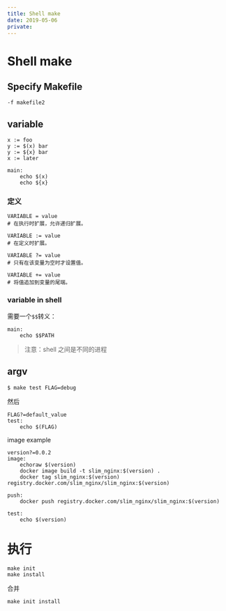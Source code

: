 ```yaml
---
title: Shell make
date: 2019-05-06
private:
---
```

# Shell make
## Specify Makefile
    -f makefile2

## variable
    x := foo
    y := $(x) bar
    y := ${x} bar
    x := later

    main:
        echo $(x)
        echo ${x}

### 定义

    VARIABLE = value
    # 在执行时扩展，允许递归扩展。

    VARIABLE := value
    # 在定义时扩展。

    VARIABLE ?= value
    # 只有在该变量为空时才设置值。

    VARIABLE += value
    # 将值追加到变量的尾端。

### variable in shell
需要一个`$$`转义：

    main:
        echo $$PATH

> 注意：shell 之间是不同的进程

## argv
    $ make test FLAG=debug

然后

    FLAG?=default_value
    test:
        echo $(FLAG)

image example

    version?=0.0.2
    image:
        echoraw $(version)
        docker image build -t slim_nginx:$(version) .
        docker tag slim_nginx:$(version) registry.docker.com/slim_nginx/slim_nginx:$(version)

    push:
        docker push registry.docker.com/slim_nginx/slim_nginx:$(version)

    test:
        echo $(version)

# 执行

    make init
    make install

合并

    make init install
